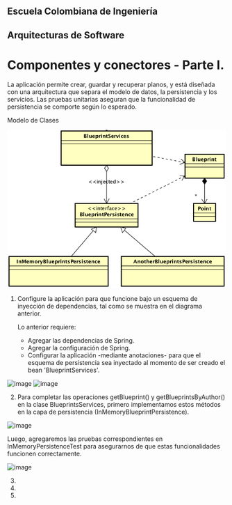 ## Escuela Colombiana de Ingeniería

## Arquitecturas de Software

# Componentes y conectores - Parte I.

La aplicación permite crear, guardar y recuperar planos, y está diseñada con una arquitectura que separa el modelo de datos, la persistencia y los servicios. Las pruebas unitarias aseguran que la funcionalidad de persistencia se comporte según lo esperado.

Modelo de Clases

![](img/ClassDiagram1.png)

1. Configure la aplicación para que funcione bajo un esquema de inyección de dependencias, tal como se muestra en el diagrama anterior.


	Lo anterior requiere:

	* Agregar las dependencias de Spring.
	* Agregar la configuración de Spring.
	* Configurar la aplicación -mediante anotaciones- para que el esquema de persistencia sea inyectado al momento de ser creado el bean 'BlueprintServices'.

![image](https://github.com/user-attachments/assets/11f44903-9ab4-4293-800b-26e5ff9f0bb2)
![image](https://github.com/user-attachments/assets/3d0c15b5-04eb-415b-8d50-86601901757f)


2. Para completar las operaciones getBlueprint() y getBlueprintsByAuthor() en la clase BlueprintsServices, primero implementamos estos métodos en la capa de persistencia (InMemoryBlueprintPersistence).

![image](https://github.com/user-attachments/assets/b632e163-9d60-45e6-8eb2-8ffb07c5ad65)

Luego, agregaremos las pruebas correspondientes en InMemoryPersistenceTest para asegurarnos de que estas funcionalidades funcionen correctamente.

![image](https://github.com/user-attachments/assets/61b0dc27-e5fd-422a-b252-2a344c5481f8)


3.

4. 

5. 
